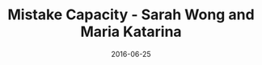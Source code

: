 ---
layout: post
post_url: 2016-06-25-Mistake.md
title: Mistake Capacity - Sarah Wong and Maria Katarina
year: 2016
date: 2016-06-25
end_date: 
categories: visual
asset_folder: 2016-06-25-Mistake

---